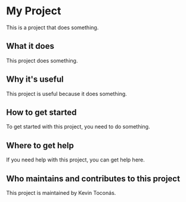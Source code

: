 # My Project

This is a project that does something.

## What it does

This project does something.

## Why it's useful

This project is useful because it does something.

## How to get started

To get started with this project, you need to do something.

## Where to get help

If you need help with this project, you can get help here.

## Who maintains and contributes to this project

This project is maintained by Kevin Toconás.
